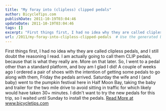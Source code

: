 ```yaml
---
title: "My foray into (clipless) clipped pedals"
author: BicycleTips.com
publishDate: 2011-10-19T03:04:46
updateDate: 2011-10-19T03:04:46
tags: []
excerpt: "First things first, I had no idea why they are called clipless pedals, and I still doubt the reasoning I read. I am actually going to call them CLIP pedals, because that is what they really are. More on that later. So, I went to a pedal other than a standard platform, and boy am I glad I did! A couple of weeks ago I ordered a pair of shoes with the intention of getting some pedals to go along with them, Friday the pedals arrived. Saturday the wife and I (and baby) went to the pumpkin festival here in Half Moon Bay, taking the baby and trailer for the two mile drive to avoid sitting in traffic for which likely would have taken 30+ minutes. I didn't want to try the new pedals for this trip, so I waited until Sunday to install the pedals."
url: /2011/my-foray-into-clipless-clipped-pedals  # Use the generated URL with year
---
```

First things first, I had no idea why they are called clipless pedals, and I still doubt the reasoning I read. I am actually going to call them CLIP pedals, because that is what they really are. More on that later. So, I went to a pedal other than a standard platform, and boy am I glad I did! A couple of weeks ago I ordered a pair of shoes with the intention of getting some pedals to go along with them, Friday the pedals arrived. Saturday the wife and I (and baby) went to the pumpkin festival here in Half Moon Bay, taking the baby and trailer for the two mile drive to avoid sitting in traffic for which likely would have taken 30+ minutes. I didn't want to try the new pedals for this trip, so I waited until Sunday to install the pedals. <a href="https://www.bicycletips.com/tips/aid/14">Read More at www.bicycletips.com</a>
